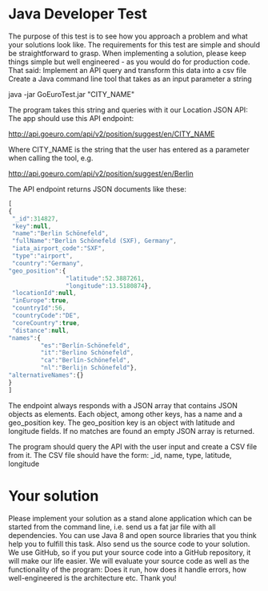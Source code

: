 Java Developer Test
===================

The purpose of this test is to see how you approach a problem and what your solutions look like. The requirements for this test are simple and should be straightforward to grasp. When implementing a solution, please keep things simple but well engineered - as you would do for production code. 
That said:
Implement an API query and transform this data into a csv file
Create a Java command line tool that takes as an input parameter a string

java -jar GoEuroTest.jar "CITY_NAME"

The program takes this string and queries with it our Location JSON API:
The app should use this API endpoint:

http://api.goeuro.com/api/v2/position/suggest/en/CITY_NAME

Where CITY_NAME is the string that the user has entered as a parameter when calling the tool, e.g.

http://api.goeuro.com/api/v2/position/suggest/en/Berlin

The API endpoint returns JSON documents like these:

```javascript
[
{
 "_id":314827,
 "key":null,
 "name":"Berlin Schönefeld",
 "fullName":"Berlin Schönefeld (SXF), Germany",
 "iata_airport_code":"SXF",
 "type":"airport",
 "country":"Germany",
"geo_position":{
				"latitude":52.3887261,
				"longitude":13.5180874},
 "locationId":null,
 "inEurope":true,
 "countryId":56,
 "countryCode":"DE",
 "coreCountry":true,
 "distance":null,
"names":{
		 "es":"Berlín-Schönefeld",
		 "it":"Berlino Schönefeld",
		 "ca":"Berlín-Schönefeld",
		 "nl":"Berlijn Schönefeld"},
"alternativeNames":{}
}
]
```

The endpoint always responds with a JSON array that contains JSON objects as elements. Each object, among other keys, has a name and a geo_position key.
The geo_position key is an object with latitude and longitude fields.
If no matches are found an empty JSON array is returned.

The program should query the API with the user input and create a CSV file from it. The CSV file should have the form: _id, name, type, latitude,
longitude

Your solution
=============

Please implement your solution as a stand alone application which can be started from the command line, i.e. send us a fat jar file with all dependencies. You can use Java 8 and open source libraries that you think help you to fulfill this task.
Also send us the source code to your solution. We use GitHub, so if you put your source code into a GitHub repository, it will make our life easier.
We will evaluate your source code as well as the functionality of the program: Does it run, how does it handle errors, how well-engineered is the architecture etc.
Thank you!

